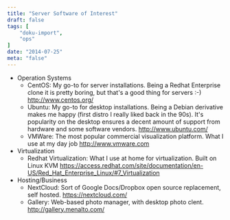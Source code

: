 ```yaml
---
title: "Server Software of Interest"
draft: false
tags: [
    "doku-import",
    "ops"
]
date: "2014-07-25"
meta: "false"
---
```



* Operation Systems
    * CentOS: My go-to for server installations.  Being a Redhat Enterprise clone it is pretty boring, but that's a good thing for servers :-)  http://www.centos.org/
    * Ubuntu:  My go-to for desktop installations.  Being a Debian derivative makes me happy (first distro I really liked back in the 90s).  It's popularity on the desktop ensures a decent amount of support from hardware and some software vendors.  http://www.ubuntu.com/
    * VMWare:  The most popular commercial visualization platform.  What I use at my day job http://www.vmware.com
* Virtualization
    * Redhat Virtualization:  What I use at home for virtualization. Built on Linux KVM https://access.redhat.com/site/documentation/en-US/Red_Hat_Enterprise_Linux/#7_Virtualization
* Hosting/Business
    * NextCloud:  Sort of Google Docs/Dropbox open source replacement, self hosted.  <https://nextcloud.com/>
    * Gallery:  Web-based photo manager, with desktop photo clent.  <http://gallery.menalto.com/>
